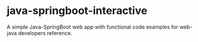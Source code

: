 # java-springboot-interactive
A simple Java-SpringBoot web app with functional code examples for web-java developers reference.
